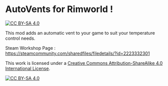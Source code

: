 # AutoVents for Rimworld !
[![CC BY-SA 4.0][cc-by-sa-shield]][cc-by-sa]

This mod adds an automatic vent to your game to suit your temperature control needs.

Steam Workshop Page : https://steamcommunity.com/sharedfiles/filedetails/?id=2223332301

This work is licensed under a
[Creative Commons Attribution-ShareAlike 4.0 International License][cc-by-sa].

[![CC BY-SA 4.0][cc-by-sa-image]][cc-by-sa]

[cc-by-sa]: http://creativecommons.org/licenses/by-sa/4.0/
[cc-by-sa-image]: https://licensebuttons.net/l/by-sa/4.0/88x31.png
[cc-by-sa-shield]: https://img.shields.io/badge/License-CC%20BY--SA%204.0-lightgrey.svg

